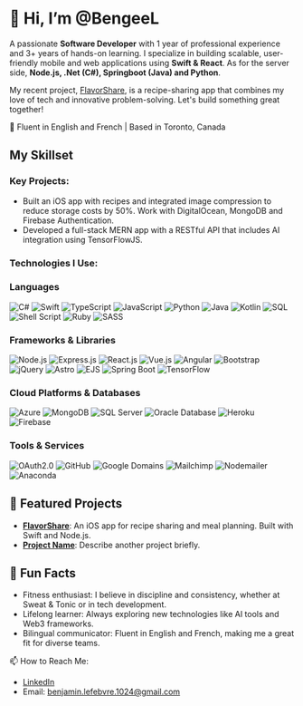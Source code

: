 # 👋 Hi, I’m @BengeeL  

A passionate **Software Developer** with 1 year of professional experience and 3+ years of hands-on learning. I specialize in building scalable, user-friendly mobile and web applications using **Swift & React**. As for the server side, **Node.js, .Net (C#), Springboot (Java) and Python**.  

My recent project, [FlavorShare](#), is a recipe-sharing app that combines my love of tech and innovative problem-solving. Let's build something great together!  

💬 Fluent in English and French | Based in Toronto, Canada

## My Skillset  

### Key Projects:  
- Built an iOS app with recipes and integrated image compression to reduce storage costs by 50%. Work with DigitalOcean, MongoDB and Firebase Authentication.
- Developed a full-stack MERN app with a RESTful API that includes AI integration using TensorFlowJS. 

### Technologies I Use:  
### Languages
![C#](https://img.shields.io/badge/C%23-239120?style=flat&logo=c-sharp&logoColor=white) ![Swift](https://img.shields.io/badge/Swift-F05138?style=flat&logo=swift&logoColor=white) ![TypeScript](https://img.shields.io/badge/TypeScript-3178C6?style=flat&logo=typescript&logoColor=white) ![JavaScript](https://img.shields.io/badge/JavaScript-F7DF1E?style=flat&logo=javascript&logoColor=black) ![Python](https://img.shields.io/badge/Python-3776AB?style=flat&logo=python&logoColor=white) ![Java](https://img.shields.io/badge/Java-007396?style=flat&logo=java&logoColor=white) ![Kotlin](https://img.shields.io/badge/Kotlin-7F52FF?style=flat&logo=kotlin&logoColor=white) ![SQL](https://img.shields.io/badge/SQL-000?style=flat&logo=sqlite&logoColor=white) ![Shell Script](https://img.shields.io/badge/Shell_Script-121011?style=flat&logo=gnu-bash&logoColor=white) ![Ruby](https://img.shields.io/badge/Ruby-CC342D?style=flat&logo=ruby&logoColor=white) ![SASS](https://img.shields.io/badge/SASS-CC6699?style=flat&logo=sass&logoColor=white)

### Frameworks & Libraries
![Node.js](https://img.shields.io/badge/Node.js-339933?style=flat&logo=node.js&logoColor=white) ![Express.js](https://img.shields.io/badge/Express.js-000000?style=flat&logo=express&logoColor=white) ![React.js](https://img.shields.io/badge/React.js-61DAFB?style=flat&logo=react&logoColor=black) ![Vue.js](https://img.shields.io/badge/Vue.js-4FC08D?style=flat&logo=vue.js&logoColor=white) ![Angular](https://img.shields.io/badge/Angular-DD0031?style=flat&logo=angular&logoColor=white) ![Bootstrap](https://img.shields.io/badge/Bootstrap-563D7C?style=flat&logo=bootstrap&logoColor=white) ![jQuery](https://img.shields.io/badge/jQuery-0769AD?style=flat&logo=jquery&logoColor=white) ![Astro](https://img.shields.io/badge/Astro-FF5D01?style=flat&logo=astro&logoColor=white) ![EJS](https://img.shields.io/badge/EJS-5E7C7E?style=flat&logo=ejs&logoColor=white) ![Spring Boot](https://img.shields.io/badge/Spring%20Boot-6DB33F?style=flat&logo=springboot&logoColor=white) ![TensorFlow](https://img.shields.io/badge/TensorFlow-FF6F00?style=flat&logo=tensorflow&logoColor=white)  

### Cloud Platforms & Databases
![Azure](https://img.shields.io/badge/Azure-0078D4?style=flat&logo=azure&logoColor=white) ![MongoDB](https://img.shields.io/badge/MongoDB-47A248?style=flat&logo=mongodb&logoColor=white) ![SQL Server](https://img.shields.io/badge/SQL_Server-CC2927?style=flat&logo=microsoft-sql-server&logoColor=white) ![Oracle Database](https://img.shields.io/badge/Oracle_Database-F80000?style=flat&logo=oracle&logoColor=white) ![Heroku](https://img.shields.io/badge/Heroku-430098?style=flat&logo=heroku&logoColor=white) ![Firebase](https://img.shields.io/badge/Firebase-FFCA28?style=flat&logo=firebase&logoColor=black)

### Tools & Services
![OAuth2.0](https://img.shields.io/badge/OAuth2.0-000000?style=flat&logo=oauth&logoColor=white) ![GitHub](https://img.shields.io/badge/GitHub-181717?style=flat&logo=github&logoColor=white)  ![Google Domains](https://img.shields.io/badge/Google_Domains-4285F4?style=flat&logo=google-domains&logoColor=white) ![Mailchimp](https://img.shields.io/badge/Mailchimp-FFE01B?style=flat&logo=mailchimp&logoColor=black) ![Nodemailer](https://img.shields.io/badge/Nodemailer-004F4F?style=flat&logo=nodemailer&logoColor=white) ![Anaconda](https://img.shields.io/badge/Anaconda-44A833?style=flat&logo=anaconda&logoColor=white)  

## 🔗 Featured Projects  
- **[FlavorShare](#)**: An iOS app for recipe sharing and meal planning. Built with Swift and Node.js.  
- **[Project Name](#)**: Describe another project briefly.  

## 🎯 Fun Facts  
- Fitness enthusiast: I believe in discipline and consistency, whether at Sweat & Tonic or in tech development.  
- Lifelong learner: Always exploring new technologies like AI tools and Web3 frameworks.  
- Bilingual communicator: Fluent in English and French, making me a great fit for diverse teams.  

📫 How to Reach Me:  
- [LinkedIn](https://www.linkedin.com/in/benjaminlefebvre1024)  
- Email: [benjamin.lefebvre.1024@gmail.com](mailto:benjamin.lefebvre.1024@gmail.com)  
